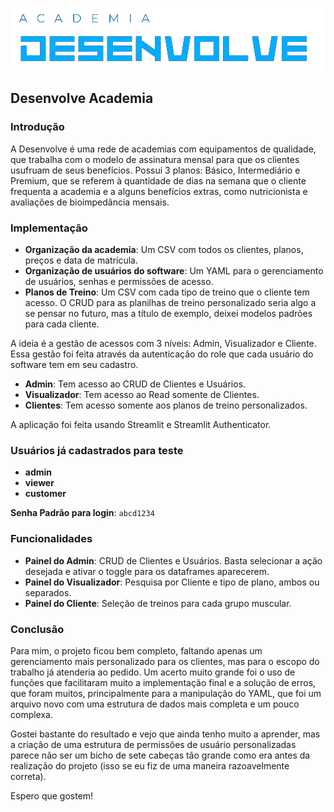 ![Logo Desenvolve Academia](imgs/logo.png)

## Desenvolve Academia
### Introdução

A Desenvolve é uma rede de academias com equipamentos de qualidade, que trabalha com o modelo de assinatura mensal para que os clientes usufruam de seus benefícios. Possui 3 planos: Básico, Intermediário e Premium, que se referem à quantidade de dias na semana que o cliente frequenta a academia e a alguns benefícios extras, como nutricionista e avaliações de bioimpedância mensais.

### Implementação

- **Organização da academia**: Um CSV com todos os clientes, planos, preços e data de matrícula.
- **Organização de usuários do software**: Um YAML para o gerenciamento de usuários, senhas e permissões de acesso.
- **Planos de Treino**: Um CSV com cada tipo de treino que o cliente tem acesso. O CRUD para as planilhas de treino personalizado seria algo a se pensar no futuro, mas a título de exemplo, deixei modelos padrões para cada cliente.

A ideia é a gestão de acessos com 3 níveis: Admin, Visualizador e Cliente. Essa gestão foi feita através da autenticação do role que cada usuário do software tem em seu cadastro.

- **Admin**: Tem acesso ao CRUD de Clientes e Usuários.
- **Visualizador**: Tem acesso ao Read somente de Clientes.
- **Clientes**: Tem acesso somente aos planos de treino personalizados.

A aplicação foi feita usando Streamlit e Streamlit Authenticator.

### Usuários já cadastrados para teste

- **admin**
- **viewer**
- **customer**

**Senha Padrão para login**: `abcd1234`

### Funcionalidades

- **Painel do Admin**: CRUD de Clientes e Usuários. Basta selecionar a ação desejada e ativar o toggle para os dataframes aparecerem.
- **Painel do Visualizador**: Pesquisa por Cliente e tipo de plano, ambos ou separados.
- **Painel do Cliente**: Seleção de treinos para cada grupo muscular.

### Conclusão

Para mim, o projeto ficou bem completo, faltando apenas um gerenciamento mais personalizado para os clientes, mas para o escopo do trabalho já atenderia ao pedido. Um acerto muito grande foi o uso de funções que facilitaram muito a implementação final e a solução de erros, que foram muitos, principalmente para a manipulação do YAML, que foi um arquivo novo com uma estrutura de dados mais completa e um pouco complexa.

Gostei bastante do resultado e vejo que ainda tenho muito a aprender, mas a criação de uma estrutura de permissões de usuário personalizadas parece não ser um bicho de sete cabeças tão grande como era antes da realização do projeto (isso se eu fiz de uma maneira razoavelmente correta).

Espero que gostem!
